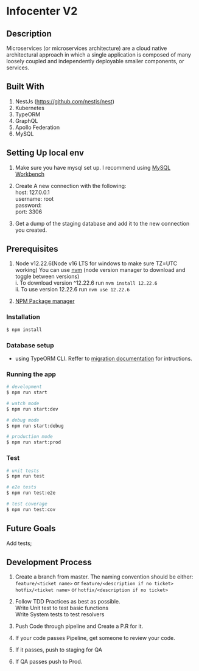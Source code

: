 # Infocenter V2

## Description

Microservices (or microservices architecture) are a cloud native architectural approach in which a single application is composed of many loosely coupled and independently deployable smaller components, or services.

## Built With

1. NestJs (https://github.com/nestjs/nest)
2. Kubernetes
3. TypeORM
4. GraphQL
5. Apollo Federation
6. MySQL

## Setting Up local env

1. Make sure you have mysql set up. I recommend using [MySQL Workbench](https://www.mysql.com/products/workbench/)
2. Create A new connection with the following:
   <br/>host: 127.0.0.1
   <br/>username: root
   <br/>password:
   <br/>port: 3306

3. Get a dump of the staging database and add it to the new connection you created.

## Prerequisites

1. Node v12.22.6(Node v16 LTS for windows to make sure TZ=UTC working)
   You can use [nvm](https://github.com/nvm-sh/nvm) (node version manager to download and toggle between versions)
   <br/> i. To download version ^12.22.6 run `nvm install 12.22.6`
   <br/> ii. To use version 12.22.6 run `nvm use 12.22.6`

2. [NPM Package manager](https://docs.npmjs.com/cli/v6)

### Installation

```bash
$ npm install
```

### Database setup

- using TypeORM CLI. Reffer to [migration documentation](https://github.com/typeorm/typeorm/blob/master/docs/migrations.md#migrations) for intructions.

### Running the app

```bash
# development
$ npm run start

# watch mode
$ npm run start:dev

# debug mode
$ npm run start:debug

# production mode
$ npm run start:prod
```

### Test

```bash
# unit tests
$ npm run test

# e2e tests
$ npm run test:e2e

# test coverage
$ npm run test:cov
```

## Future Goals

Add tests;

## Development Process

1. Create a branch from master. The naming convention should be either:
   <br/>`feature/<ticket name>` or `feature/<description if no ticket>`
   <br/>`hotfix/<ticket name>` or `hotfix/<description if no ticket>`

2. Follow TDD Practices as best as possible.
   <br/> Write Unit test to test basic functions
   <br/> Write System tests to test resolvers

3. Push Code through pipeline and Create a P.R for it.

4. If your code passes Pipeline, get someone to review your code.

5. If it passes, push to staging for QA

6. If QA passes push to Prod.
